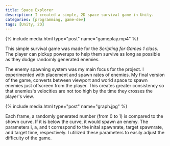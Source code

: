 ```yaml
---
title: Space Explorer
description: I created a simple, 2D space survival game in Unity.
categories: [programming, game-dev]
tags: [Unity, 2D]
---
```


{% include media.html type="post" name="gameplay.mp4" %}

This simple survival game was made for the _Scripting for Games 1 class_. The player can pickup powerups to help them survive as long as possible as they dodge randomly generated enemies.

The enemy spawning system was my main focus for the project. I experimented with placement and spawn rates of enemies. My final version of the game, converts between viewport and world space to spawn enemies just offscreen from the player. This creates greater consistency so that enemies's velocities are not too high by the time they crosses the player's view.

{% include media.html type="post" name="graph.jpg" %}

Each frame, a randomly generated number (from 0 to 1) is compared to the shown curve. If it is below the curve, it would spawn an enemy. The parameters i, a, and t correspond to the inital spawnrate, target spawnrate, and target time, respectively. I utilized these parameters to easily adjust the difficulty of the game.
